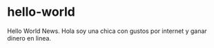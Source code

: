 # hello-world
Hello World News.
Hola soy una chica con gustos por internet y ganar dinero en linea.
